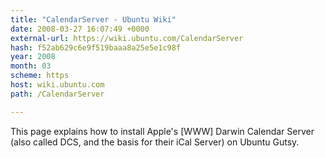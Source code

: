```yaml
---
title: "CalendarServer - Ubuntu Wiki"
date: 2008-03-27 16:07:49 +0000
external-url: https://wiki.ubuntu.com/CalendarServer
hash: f52ab629c6e9f519baaa8a25e5e1c98f
year: 2008
month: 03
scheme: https
host: wiki.ubuntu.com
path: /CalendarServer

---
```


This page explains how to install Apple's [WWW] Darwin Calendar Server (also called DCS, and the basis for their iCal Server) on Ubuntu Gutsy.

